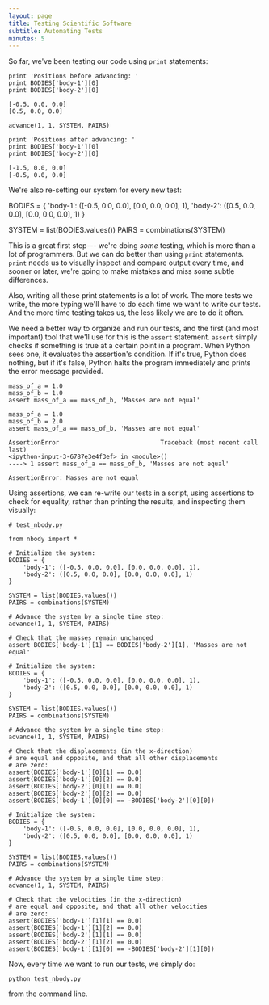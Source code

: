 ```yaml
---
layout: page
title: Testing Scientific Software
subtitle: Automating Tests
minutes: 5
---
```


So far, we've been testing our code using
`print` statements:

~~~{.python}
print 'Positions before advancing: '
print BODIES['body-1'][0]
print BODIES['body-2'][0]
~~~

~~~{.output}
[-0.5, 0.0, 0.0]
[0.5, 0.0, 0.0]
~~~

~~~{.python}
advance(1, 1, SYSTEM, PAIRS)
~~~

~~~{.python}
print 'Positions after advancing: '
print BODIES['body-1'][0]
print BODIES['body-2'][0]
~~~

~~~{.output}
[-1.5, 0.0, 0.0]
[-0.5, 0.0, 0.0]
~~~

We're also re-setting our system for every new test:

BODIES = {
    'body-1': ([-0.5, 0.0, 0.0], [0.0, 0.0, 0.0], 1),
    'body-2': ([0.5, 0.0, 0.0], [0.0, 0.0, 0.0], 1)
}

SYSTEM = list(BODIES.values())
PAIRS = combinations(SYSTEM)

This is a great first step---
we're doing *some* testing,
which is more than a lot of programmers.
But we can do better than using `print` statements.
`print` needs us to visually inspect and compare
output every time,
and sooner or later,
we're going to make mistakes and miss some subtle differences.

Also, writing all these print statements is a lot of work.
The more tests we write,
the more typing we'll have to do each time we want to write our tests.
And the more time testing takes us,
the less likely we are to do it often.

We need a better way to organize and run our tests,
and the first (and most important) tool that we'll use for this
is the `assert` statement.
`assert` simply checks if something is true
at a certain point in a program.
When Python sees one, it evaluates the assertion's condition.
If it's true, Python does nothing,
but if it's false,
Python halts the program immediately
and prints the error message provided.

~~~{.python}
mass_of_a = 1.0
mass_of_b = 1.0
assert mass_of_a == mass_of_b, 'Masses are not equal'
~~~

~~~{.python}
mass_of_a = 1.0
mass_of_b = 2.0
assert mass_of_a == mass_of_b, 'Masses are not equal'
~~~

~~~{.error}
AssertionError                            Traceback (most recent call last)
<ipython-input-3-6787e3e4f3ef> in <module>()
----> 1 assert mass_of_a == mass_of_b, 'Masses are not equal'

AssertionError: Masses are not equal
~~~

Using assertions, we can re-write our tests in a script,
using assertions to check for equality,
rather than printing the results,
and inspecting them visually:

~~~
# test_nbody.py

from nbody import *

# Initialize the system:
BODIES = {
    'body-1': ([-0.5, 0.0, 0.0], [0.0, 0.0, 0.0], 1),
    'body-2': ([0.5, 0.0, 0.0], [0.0, 0.0, 0.0], 1)
}

SYSTEM = list(BODIES.values())
PAIRS = combinations(SYSTEM)

# Advance the system by a single time step:
advance(1, 1, SYSTEM, PAIRS)

# Check that the masses remain unchanged
assert BODIES['body-1'][1] == BODIES['body-2'][1], 'Masses are not equal'

# Initialize the system:
BODIES = {
    'body-1': ([-0.5, 0.0, 0.0], [0.0, 0.0, 0.0], 1),
    'body-2': ([0.5, 0.0, 0.0], [0.0, 0.0, 0.0], 1)
}

SYSTEM = list(BODIES.values())
PAIRS = combinations(SYSTEM)

# Advance the system by a single time step:
advance(1, 1, SYSTEM, PAIRS)

# Check that the displacements (in the x-direction)
# are equal and opposite, and that all other displacements
# are zero:
assert(BODIES['body-1'][0][1] == 0.0)
assert(BODIES['body-1'][0][2] == 0.0)
assert(BODIES['body-2'][0][1] == 0.0)
assert(BODIES['body-2'][0][2] == 0.0)
assert(BODIES['body-1'][0][0] == -BODIES['body-2'][0][0])

# Initialize the system:
BODIES = {
    'body-1': ([-0.5, 0.0, 0.0], [0.0, 0.0, 0.0], 1),
    'body-2': ([0.5, 0.0, 0.0], [0.0, 0.0, 0.0], 1)
}

SYSTEM = list(BODIES.values())
PAIRS = combinations(SYSTEM)

# Advance the system by a single time step:
advance(1, 1, SYSTEM, PAIRS)

# Check that the velocities (in the x-direction)
# are equal and opposite, and that all other velocities
# are zero:
assert(BODIES['body-1'][1][1] == 0.0)
assert(BODIES['body-1'][1][2] == 0.0)
assert(BODIES['body-2'][1][1] == 0.0)
assert(BODIES['body-2'][1][2] == 0.0)
assert(BODIES['body-1'][1][0] == -BODIES['body-2'][1][0])
~~~


Now, every time we want to run our tests, we simply do:

~~~{.bash}
python test_nbody.py
~~~

from the command line.
